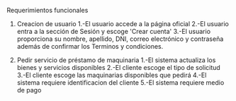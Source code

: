 Requerimientos funcionales

1) Creacion de usuario
   1.-El usuario accede a la página oficial 
   2.-El usuario entra a la sección de Sesión y escoge 'Crear cuenta'
   3.-El usuario proporciona su nombre, apellido, DNI, correo electrónico y contraseña además de confirmar los Terminos y condiciones.

2) Pedir servicio de préstamo de maquinaria
   1.-El sistema actualiza los bienes y servicios disponibles
   2.-El cliente escoge el tipo de solicitud
   3.-El cliente escoge las maquinarias disponibles que pedirá
   4.-El sistema requiere identificacion del cliente
   5.-El sistema requiere medio de pago
   
